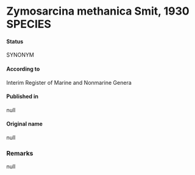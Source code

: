 # Zymosarcina methanica Smit, 1930 SPECIES

#### Status
SYNONYM

#### According to
Interim Register of Marine and Nonmarine Genera

#### Published in
null

#### Original name
null

### Remarks
null